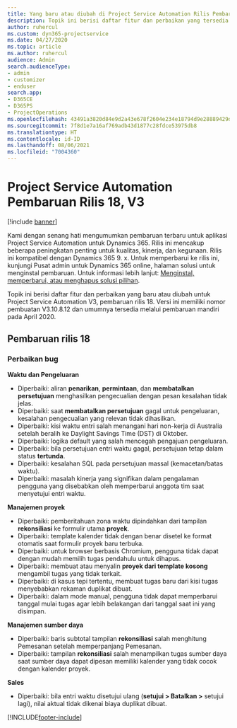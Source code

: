 ```yaml
---
title: Yang baru atau diubah di Project Service Automation Rilis Pembaruan 18, V3
description: Topik ini berisi daftar fitur dan perbaikan yang tersedia di Project Service Automation V3, pembaruan rilis 18, V3.
author: ruhercul
ms.custom: dyn365-projectservice
ms.date: 04/27/2020
ms.topic: article
ms.author: ruhercul
audience: Admin
search.audienceType:
- admin
- customizer
- enduser
search.app:
- D365CE
- D365PS
- ProjectOperations
ms.openlocfilehash: 43491a3820d84e9d2a43e678f2604e234e18794d9e28889429debc0b991bbfac
ms.sourcegitcommit: 7f8d1e7a16af769adb43d1877c28fdce53975db8
ms.translationtype: HT
ms.contentlocale: id-ID
ms.lasthandoff: 08/06/2021
ms.locfileid: "7004360"
---
```

# <a name="project-service-automation-update-release-18-v3"></a>Project Service Automation Pembaruan Rilis 18, V3

[!include [banner](../includes/psa-now-project-operations.md)]

Kami dengan senang hati mengumumkan pembaruan terbaru untuk aplikasi Project Service Automation untuk Dynamics 365. Rilis ini mencakup beberapa peningkatan penting untuk kualitas, kinerja, dan kegunaan. Rilis ini kompatibel dengan Dynamics 365 9. x. Untuk memperbarui ke rilis ini, kunjungi Pusat admin untuk Dynamics 365 online, halaman solusi untuk menginstal pembaruan. Untuk informasi lebih lanjut: [Menginstal, memperbarui, atau menghapus solusi pilihan](/power-platform/admin/install-remove-preferred-solution).

Topik ini berisi daftar fitur dan perbaikan yang baru atau diubah untuk Project Service Automation V3, pembaruan rilis 18. Versi ini memiliki nomor pembuatan V3.10.8.12 dan umumnya tersedia melalui pembaruan mandiri pada April 2020.

## <a name="update-release-18"></a>Pembaruan rilis 18

### <a name="bug-fixes"></a>Perbaikan bug

**Waktu dan Pengeluaran**

- Diperbaiki: aliran **penarikan**, **permintaan**, dan **membatalkan persetujuan** menghasilkan pengecualian dengan pesan kesalahan tidak jelas.
- Diperbaiki: saat **membatalkan persetujuan** gagal untuk pengeluaran, kesalahan pengecualian yang relevan tidak dihasilkan.
- Diperbaiki: kisi waktu entri salah menangani hari non-kerja di Australia setelah beralih ke Daylight Savings Time (DST) di Oktober.
- Diperbaiki: logika default yang salah mencegah pengajuan pengeluaran.
- Diperbaiki: bila persetujuan entri waktu gagal, persetujuan tetap dalam status **tertunda**.
- Diperbaiki: kesalahan SQL pada persetujuan massal (kemacetan/batas waktu).
- Diperbaiki: masalah kinerja yang signifikan dalam pengalaman pengguna yang disebabkan oleh memperbarui anggota tim saat menyetujui entri waktu.

**Manajemen proyek**

- Diperbaiki: pemberitahuan zona waktu dipindahkan dari tampilan **rekonsiliasi** ke formulir utama **proyek**.
- Diperbaiki: template kalender tidak dengan benar disetel ke format otomatis saat formulir proyek baru terbuka.
- Diperbaiki: untuk browser berbasis Chromium, pengguna tidak dapat dengan mudah memilih tugas pendahulu untuk dihapus.
- Diperbaiki: membuat atau menyalin **proyek dari template kosong** mengambil tugas yang tidak terkait.
- Diperbaiki: di kasus tepi tertentu, membuat tugas baru dari kisi tugas menyebabkan rekaman duplikat dibuat.
- Diperbaiki: dalam mode manual, pengguna tidak dapat memperbarui tanggal mulai tugas agar lebih belakangan dari tanggal saat ini yang disimpan.

**Manajemen sumber daya**

- Diperbaiki: baris subtotal tampilan **rekonsiliasi** salah menghitung Pemesanan setelah memperpanjang Pemesanan.
- Diperbaiki: tampilan **rekonsiliasi** salah menampilkan tugas sumber daya saat sumber daya dapat dipesan memiliki kalender yang tidak cocok dengan kalender proyek.

**Sales**

- Diperbaiki: bila entri waktu disetujui ulang (**setujui > Batalkan >** setujui lagi), nilai aktual tidak dikenai biaya duplikat dibuat.


[!INCLUDE[footer-include](../includes/footer-banner.md)]